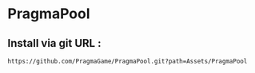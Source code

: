 # PragmaPool
## Install via git URL :
```
https://github.com/PragmaGame/PragmaPool.git?path=Assets/PragmaPool
```

